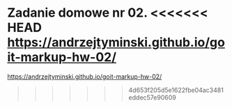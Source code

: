 Zadanie domowe nr 02.
<<<<<<< HEAD
https://andrzejtyminski.github.io/goit-markup-hw-02/
=======
https://andrzejtyminski.github.io/goit-markup-hw-02/
>>>>>>> 4d653f205d5e1622fbe04ac3481eddec57e90609
